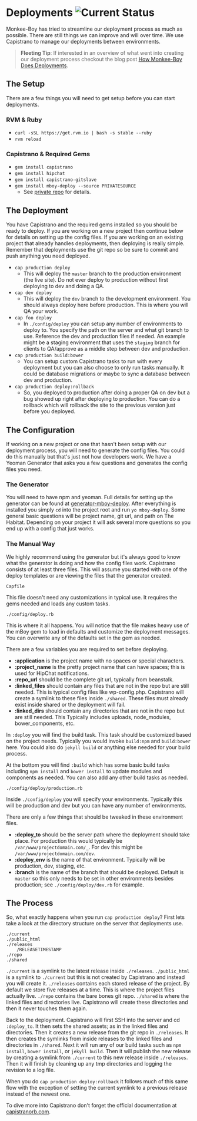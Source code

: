 # Deployments ![Current Status](https://img.shields.io/badge/status-Approved-green.svg)

Monkee-Boy has tried to streamline our deployment process as much as possible. There are still things we can improve and will over time. We use Capistrano to manage our deployments between environments.

> **Fleeting Tip**: If interested in an overview of what went into creating our deployment process checkout the blog post [How Monkee-Boy Does Deployments](http://iwasasuperhero.com/2015/04/how-monkee-boy-does-deployments/).

## The Setup

There are a few things you will need to get setup before you can start deployments.

### RVM & Ruby
* `curl -sSL https://get.rvm.io | bash -s stable --ruby`
* `rvm reload`

### Capistrano & Required Gems
* `gem install capistrano`
* `gem install hipchat`
* `gem install capistrano-gitslave`
* `gem install mboy-deploy --source PRIVATESOURCE`
  * See [private repo](https://bitbucket.org/monkeeboy/mboy-deploy-gem) for details.

## The Deployment

You have Capistrano and the required gems installed so you should be ready to deploy. If you are working on a new project then continue below for details on setting up the config files. If you are working on an existing project that already handles deployments, then deploying is really simple. Remember that deployments use the git repo so be sure to commit and push anything you need deployed.

* `cap production deploy`
  * This will deploy the `master` branch to the production environment (the live site). Do not ever deploy to production without first deploying to dev and doing a QA.
* `cap dev deploy`
  * This will deploy the `dev` branch to the development environment. You should always deploy here before production. This is where you will QA your work.
* `cap foo deploy`
  * In `./config/deploy` you can setup any number of environments to deploy to. You specify the path on the server and what git branch to use. Reference the dev and production files if needed. An example might be a staging environment that uses the `staging` branch for clients to QA/approve as a middle step between dev and production.
* `cap production build:bower`
  * You can setup custom Capistrano tasks to run with every deployment but you can also choose to only run tasks manually. It could be database migrations or maybe to sync a database between dev and production.
* `cap production deploy:rollback`
  * So, you deployed to production after doing a proper QA on dev but a bug showed up right after deploying to production. You can do a rollback which will rollback the site to the previous version just before you deployed.

## The Configuration

If working on a new project or one that hasn't been setup with our deployment process, you will need to generate the config files. You could do this manually but that's just not how developers work. We have a Yeoman Generator that asks you a few questions and generates the config files you need.

### The Generator

You will need to have npm and yeoman. Full details for setting up the generator can be found at [generator-mboy-deploy](https://www.npmjs.com/package/generator-mboy-deploy). After everything is installed you simply `cd` into the project root and run `yo mboy-deploy`. Some general basic questions will be project name, git url, and path on The Habitat. Depending on your project it will ask several more questions so you end up with a config that just works.

### The Manual Way

We highly recommend using the generator but it's always good to know what the generator is doing and how the config files work. Capistrano consists of at least three files. This will assume you started with one of the deploy templates or are viewing the files that the generator created.

`Capfile`

This file doesn't need any customizations in typical use. It requires the gems needed and loads any custom tasks.

`./config/deploy.rb`

This is where it all happens. You will notice that the file makes heavy use of the mBoy gem to load in defaults and customize the deployment messages. You can overwrite any of the defaults set in the gem as needed.

There are a few variables you are required to set before deploying.

* **:application** is the project name with no spaces or special characters.
* **:project_name** is the pretty project name that can have spaces; this is used for HipChat notifications.
* **:repo_url** should be the complete git url, typically from beanstalk.
* **:linked_files** should contain any files that are not in the repo but are still needed. This is typical config files like wp-config.php. Capistrano will create a symlink to these files inside `./shared`. These files must already exist inside shared or the deployment will fail.
* **:linked_dirs** should contain any directories that are not in the repo but are still needed. This Typically includes uploads, node_modules, bower_components, etc.

In `:deploy` you will find the build task. This task should be customized based on the project needs. Typically you would invoke `build:npm` and `build:bower` here. You could also do `jekyll build` or anything else needed for your build process.

At the bottom you will find `:build` which has some basic build tasks including `npm install` and `bower install` to update modules and components as needed. You can also add any other build tasks as needed.

`./config/deploy/production.rb`

Inside `./config/deploy` you will specify your environments. Typically this will be production and dev but you can have any number of environments.

There are only a few things that should be tweaked in these environment files.

* **:deploy_to** should be the server path where the deployment should take place. For production this would typically be `/var/www/projectdomain.com/_`. For dev this might be `/var/www/projectdomain.com/dev`.
* **:deploy_env** is the name of that environment. Typically will be production, dev, staging, etc.
* **:branch** is the name of the branch that should be deployed. Default is `master` so this only needs to be set in other environments besides production; see `./config/deploy/dev.rb` for example.

## The Process

So, what exactly happens when you run `cap production deploy`? First lets take a look at the directory structure on the server that deployments use.

```
./current
./public_html
./releases
    /RELEASETIMESTAMP
./repo
./shared
```

`./current` is a symlink to the latest release inside `./releases`. `./public_html` is a symlink to `./current` but this is not created by Capistrano and instead you will create it. `./releases` contains each stored release of the project. By default we store five releases at a time. This is where the project files actually live. `./repo` contains the bare bones git repo. `./shared` is where the linked files and directories live. Capistrano will create these directories and then it never touches them again.

Back to the deployment. Capistrano will first SSH into the server and cd `:deploy_to`. It then sets the shared assets; as in the linked files and directories. Then it creates a new release from the git repo in `./releases`. It then creates the symlinks from inside releases to the linked files and directories in `./shared`. Next it will run any of our build tasks such as `npm install`, `bower install`, or `jekyll build`. Then it will publish the new release by creating a symlink from `./current` to this new release inside `./releases`. Then it will finish by cleaning up any tmp directories and logging the revision to a log file.

When you do `cap production deploy:rollback` it follows much of this same flow with the exception of setting the current symlink to a previous release instead of the newest one.

To dive more into Capistrano don't forget the official documentation at [capistranorb.com](http://capistranorb.com/).
